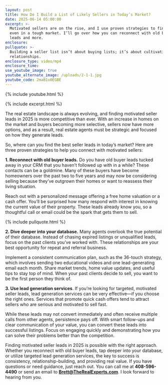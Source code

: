 ```yaml
---
layout: post
title: How Do I Build a List of Likely Sellers in Today’s Market?
date: 2025-06-14 05:00:00
excerpt: >-
  Motivated sellers are on the rise, and I use proven strategies to find them
  even in a tough market. I’ll go over how you can reconnect with old buyer
  leads and more. 
enclosure:
pullquote: >-
  Building a seller list isn’t about buying lists; it’s about cultivating
  relationships.
enclosure_type: video/mp4
enclosure_time:
use_youtube_image: true
youtube_alternate_image: /uploads/2-1-1.jpg
youtube_code: 2maB1u0EGBE
---
```

{% include youtube.html %}

{% include excerpt.html %}

The real estate landscape is always evolving, and finding motivated seller leads in 2025 is more competitive than ever. With an increase in homes on the market and buyers becoming more selective, sellers now have more options, and as a result, real estate agents must be strategic and focused on how they generate leads.

So, where can you find the best seller leads in today’s market? Here are three proven strategies to help you connect with motivated sellers:

**1\. Reconnect with old buyer leads.** Do you have old buyer leads tucked away in your CRM that you haven’t followed up with in a while? These contacts can be a goldmine. Many of these buyers have become homeowners over the past two to five years and may now be considering selling because they’ve outgrown their homes or want to reassess their living situation.

Reach out with a personalized message offering a free home valuation or a cash offer. You’ll be surprised how many respond with interest in knowing the current value of their property. These leads already know you, so a thoughtful call or email could be the spark that gets them to sell.

{% include pullquote.html %}

**2\. Dive deeper into your database.** Many agents overlook the true potential of their database. Instead of chasing expired listings or unqualified leads, focus on the past clients you’ve worked with. These relationships are your best opportunity for repeat and referral business.

Implement a consistent communication plan, such as the 36-touch strategy, which involves sending two educational videos and one lead-generating email each month. Share market trends, home value updates, and useful tips to stay top of mind. When your past clients decide to sell, you want to be the first person they think of.

**3\. Use lead generation services**. If you’re looking for targeted, motivated seller leads, lead generation services can be very effective—if you choose the right ones. Services that promote quick cash offers tend to attract sellers who are serious and motivated to sell fast.

While these leads may not convert immediately and often receive multiple calls from other agents, persistence pays off. With smart follow-ups and clear communication of your value, you can convert these leads into successful listings. Focus on engaging quickly and demonstrating how you can solve their problems better than the competition.

Finding motivated seller leads in 2025 is possible with the right approach. Whether you reconnect with old buyer leads, tap deeper into your database, or utilize targeted lead generation services, the key to success is consistency, relationship-building, and providing real value. If you have questions or need guidance, just reach out. You can call me at **408-596-4490** or send an email to [**Brett@TheRealExperts.com**](mailto:Brett@TheRealExperts.com). I look forward to hearing from you.